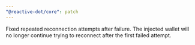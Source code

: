 ```yaml
---
"@reactive-dot/core": patch
---
```


Fixed repeated reconnection attempts after failure. The injected wallet will no longer continue trying to reconnect after the first failed attempt.
